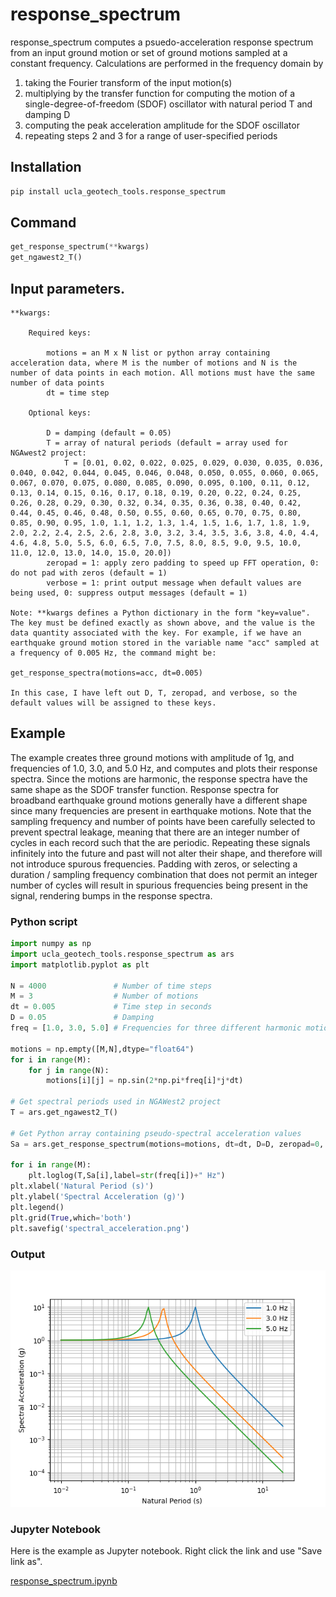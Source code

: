 # response_spectrum

response_spectrum computes a psuedo-acceleration response spectrum from an input ground motion or set of ground motions sampled at a constant frequency. Calculations are performed in the frequency domain by

1. taking the Fourier transform of the input motion(s)
2. multiplying by the transfer function for computing the motion of a single-degree-of-freedom (SDOF) oscillator with natural period T and damping D
3. computing the peak acceleration amplitude for the SDOF oscillator
4. repeating steps 2 and 3 for a range of user-specified periods

## Installation  
```python
pip install ucla_geotech_tools.response_spectrum
```

## Command
```python
get_response_spectrum(**kwargs)
get_ngawest2_T()
```

## Input parameters.
```
**kwargs:

    Required keys:
    
        motions = an M x N list or python array containing acceleration data, where M is the number of motions and N is the number of data points in each motion. All motions must have the same number of data points 
        dt = time step
        
    Optional keys:
    
        D = damping (default = 0.05)
        T = array of natural periods (default = array used for NGAwest2 project: 
            T = [0.01, 0.02, 0.022, 0.025, 0.029, 0.030, 0.035, 0.036, 0.040, 0.042, 0.044, 0.045, 0.046, 0.048, 0.050, 0.055, 0.060, 0.065, 0.067, 0.070, 0.075, 0.080, 0.085, 0.090, 0.095, 0.100, 0.11, 0.12, 0.13, 0.14, 0.15, 0.16, 0.17, 0.18, 0.19, 0.20, 0.22, 0.24, 0.25, 0.26, 0.28, 0.29, 0.30, 0.32, 0.34, 0.35, 0.36, 0.38, 0.40, 0.42, 0.44, 0.45, 0.46, 0.48, 0.50, 0.55, 0.60, 0.65, 0.70, 0.75, 0.80, 0.85, 0.90, 0.95, 1.0, 1.1, 1.2, 1.3, 1.4, 1.5, 1.6, 1.7, 1.8, 1.9, 2.0, 2.2, 2.4, 2.5, 2.6, 2.8, 3.0, 3.2, 3.4, 3.5, 3.6, 3.8, 4.0, 4.4, 4.6, 4.8, 5.0, 5.5, 6.0, 6.5, 7.0, 7.5, 8.0, 8.5, 9.0, 9.5, 10.0, 11.0, 12.0, 13.0, 14.0, 15.0, 20.0])
        zeropad = 1: apply zero padding to speed up FFT operation, 0: do not pad with zeros (default = 1)
        verbose = 1: print output message when default values are being used, 0: suppress output messages (default = 1)
        
Note: **kwargs defines a Python dictionary in the form "key=value". The key must be defined exactly as shown above, and the value is the data quantity associated with the key. For example, if we have an earthquake ground motion stored in the variable name "acc" sampled at a frequency of 0.005 Hz, the command might be:

get_response_spectra(motions=acc, dt=0.005)

In this case, I have left out D, T, zeropad, and verbose, so the default values will be assigned to these keys.
```

## Example
The example creates three ground motions with amplitude of 1g, and frequencies of 1.0, 3.0, and 5.0 Hz, and computes and plots their response spectra. Since the motions are harmonic, the response spectra have the same shape as the SDOF transfer function. Response spectra for broadband earthquake ground motions generally have a different shape since many frequencies are present in earthquake motions. Note that the sampling frequency and number of points have been carefully selected to prevent spectral leakage, meaning that there are an integer number of cycles in each record such that the are periodic. Repeating these signals infinitely into the future and past will not alter their shape, and therefore will not introduce spurous frequencies. Padding with zeros, or selecting a duration / sampling frequency combination that does not permit an integer number of cycles will result in spurious frequencies being present in the signal, rendering bumps in the response spectra.

### Python script
```python
import numpy as np
import ucla_geotech_tools.response_spectrum as ars
import matplotlib.pyplot as plt

N = 4000               # Number of time steps
M = 3                  # Number of motions
dt = 0.005             # Time step in seconds
D = 0.05               # Damping
freq = [1.0, 3.0, 5.0] # Frequencies for three different harmonic motions

motions = np.empty([M,N],dtype="float64")
for i in range(M):
    for j in range(N):
        motions[i][j] = np.sin(2*np.pi*freq[i]*j*dt)

# Get spectral periods used in NGAWest2 project
T = ars.get_ngawest2_T()

# Get Python array containing pseudo-spectral acceleration values
Sa = ars.get_response_spectrum(motions=motions, dt=dt, D=D, zeropad=0, verbose=0)

for i in range(M):
    plt.loglog(T,Sa[i],label=str(freq[i])+" Hz")
plt.xlabel('Natural Period (s)')
plt.ylabel('Spectral Acceleration (g)')
plt.legend()
plt.grid(True,which='both')
plt.savefig('spectral_acceleration.png')
```

### Output
![](spectral_acceleration.png)

### Jupyter Notebook
Here is the example as Jupyter notebook.  Right click the link and use "Save link as".

[response_spectrum.ipynb](https://github.com/sjbrandenberg/ucla_geotech_tools/raw/main/response_spectrum/response_spectrum.ipynb)

